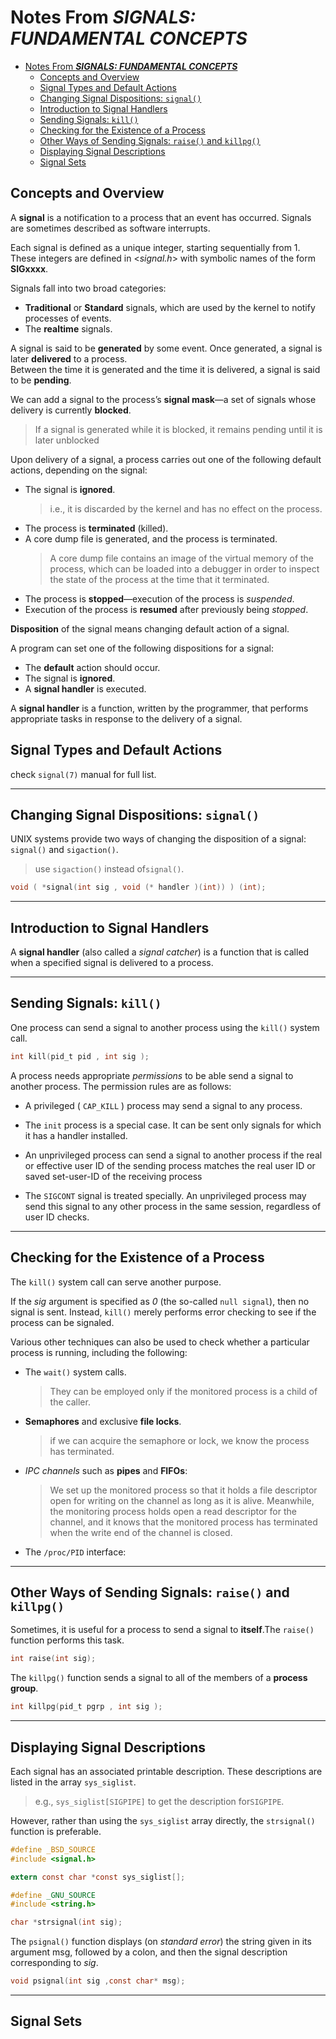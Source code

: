 # Notes From ***SIGNALS: FUNDAMENTAL CONCEPTS***

- [Notes From ***SIGNALS: FUNDAMENTAL CONCEPTS***](#notes-from-signals-fundamental-concepts)
  - [Concepts and Overview](#concepts-and-overview)
  - [Signal Types and Default Actions](#signal-types-and-default-actions)
  - [Changing Signal Dispositions: `signal()`](#changing-signal-dispositions-signal)
  - [Introduction to Signal Handlers](#introduction-to-signal-handlers)
  - [Sending Signals: `kill()`](#sending-signals-kill)
  - [Checking for the Existence of a Process](#checking-for-the-existence-of-a-process)
  - [Other Ways of Sending Signals: `raise()` and `killpg()`](#other-ways-of-sending-signals-raise-and-killpg)
  - [Displaying Signal Descriptions](#displaying-signal-descriptions)
  - [Signal Sets](#signal-sets)

## Concepts and Overview

A **signal** is a notification to a process that an event has occurred. Signals are sometimes described as software interrupts.

Each signal is defined as a unique integer, starting sequentially from 1.
These integers are defined in <*signal.h*> with symbolic names of the form **SIGxxxx**.

Signals fall into two broad categories:

- **Traditional** or **Standard** signals, which are used by the kernel to notify processes of events.
- The **realtime** signals.

A signal is said to be **generated** by some event. Once generated, a signal is later **delivered** to a process.  
Between the time it is generated and the time it is delivered, a signal is said to be **pending**.

We can add a signal to the process’s **signal mask**—a set of signals whose delivery is currently **blocked**.
> If a signal is generated while it is blocked, it remains pending until it is later unblocked

Upon delivery of a signal, a process carries out one of the following default actions, depending on the signal:

- The signal is **ignored**.
    > i.e., it is discarded by the kernel and has no effect on the process.
- The process is **terminated** (killed).
- A core dump file is generated, and the process is terminated.
    > A core dump file contains an image of the virtual memory of the process, which can be loaded into a debugger in order to inspect the state of the process at the time that it terminated.
- The process is **stopped**—execution of the process is *suspended*.
- Execution of the process is **resumed** after previously being *stopped*.

**Disposition** of the signal means changing default action of a signal.

A program can set one of the following dispositions for a signal:

- The **default** action should occur.
- The signal is **ignored**.
- A **signal handler** is executed.

A **signal handler** is a function, written by the programmer, that performs appropriate tasks in response to the delivery of a signal.


## Signal Types and Default Actions

check `signal(7)` manual for full list.

---

## Changing Signal Dispositions: `signal()` 

UNIX systems provide two ways of changing the disposition of a signal: `signal()` and `sigaction()`. 
> use `sigaction()` instead of`signal()`. 

```c
void ( *signal(int sig , void (* handler )(int)) ) (int);
```

---

## Introduction to Signal Handlers

A **signal handler** (also called a *signal catcher*) is a function that is called when a specified signal is delivered to a process.

---

## Sending Signals: `kill()` 

One process can send a signal to another process using the `kill()` system call.

```c
int kill(pid_t pid , int sig );
```

A process needs appropriate *permissions* to be able send a signal to another process. The permission rules are as follows:

- A privileged ( `CAP_KILL` ) process may send a signal to any process.

- The `init` process is a special case. It can be sent only signals for which it has a handler installed.

- An unprivileged process can send a signal to another process if the real or effective user ID of the sending process matches the real user ID or saved set-user-ID of the receiving process

- The `SIGCONT` signal is treated specially. An unprivileged process may send this signal to any other process in the same session, regardless of user ID checks.

---

## Checking for the Existence of a Process

The `kill()` system call can serve another purpose.

If the *sig* argument is specified as *0* (the so-called `null signal`), then no signal is sent. Instead, `kill()` merely performs error checking to see if the process can be signaled.

Various other techniques can also be used to check whether a particular process is running, including the following:

- The `wait()` system calls. 
  > They can be employed only if the monitored process is a child of the caller.
- **Semaphores** and exclusive **file locks**.
  > if we can acquire the semaphore or lock, we know the process has terminated.
- *IPC channels* such as **pipes** and **FIFOs**:
  > We set up the monitored process so that it holds a file descriptor open for writing on the channel as long as it is alive.  Meanwhile, the monitoring process holds open a read descriptor for the channel, and it knows that the monitored process has terminated when the write end of the channel is closed.
 - The `/proc/PID` interface:

---

## Other Ways of Sending Signals: `raise()` and `killpg()`

Sometimes, it is useful for a process to send a signal to **itself**.The `raise()` function performs this task.

```c
int raise(int sig);
```

The `killpg()` function sends a signal to all of the members of a **process group**.

```c
int killpg(pid_t pgrp , int sig );
```

---

## Displaying Signal Descriptions

Each signal has an associated printable description. These descriptions are listed in
the array `sys_siglist`. 
> e.g., `sys_siglist[SIGPIPE]` to get the description for`SIGPIPE`. 

However, rather than using the `sys_siglist` array directly, the `strsignal()` function is preferable.

```c
#define _BSD_SOURCE
#include <signal.h>

extern const char *const sys_siglist[];

#define _GNU_SOURCE
#include <string.h>

char *strsignal(int sig);
```

The `psignal()` function displays (on *standard error*) the string given in its argument msg, followed by a colon, and then the signal description corresponding to *sig*.

```c
void psignal(int sig ,const char* msg);
```

---

## Signal Sets